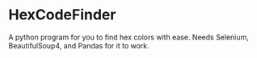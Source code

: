 # HexCodeFinder
A python program for you to find hex colors with ease. Needs Selenium, BeautifulSoup4, and Pandas for it to work.
